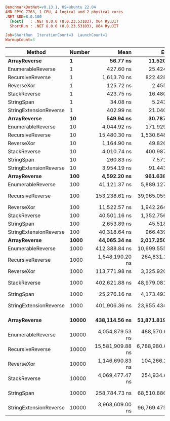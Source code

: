 ``` ini

BenchmarkDotNet=v0.13.1, OS=ubuntu 22.04
AMD EPYC 7763, 1 CPU, 4 logical and 2 physical cores
.NET SDK=8.0.100
  [Host]   : .NET 8.0.0 (8.0.23.53103), X64 RyuJIT
  ShortRun : .NET 8.0.0 (8.0.23.53103), X64 RyuJIT

Job=ShortRun  IterationCount=3  LaunchCount=1  
WarmupCount=3  

```
|                 Method | Number |             Mean |            Error |         StdDev |              Min |              Max |    Gen 0 |    Allocated |
|----------------------- |------- |-----------------:|-----------------:|---------------:|-----------------:|-----------------:|---------:|-------------:|
|           **ArrayReverse** |      **1** |         **56.77 ns** |        **11.520 ns** |       **0.631 ns** |         **56.07 ns** |         **57.30 ns** |   **0.0036** |        **304 B** |
|      EnumerableReverse |      1 |        427.60 ns |        25.424 ns |       1.394 ns |        426.13 ns |        428.90 ns |   0.0072 |        600 B |
|       RecursiveReverse |      1 |      1,613.70 ns |       822.428 ns |      45.080 ns |      1,565.50 ns |      1,654.82 ns |   0.0858 |      7,272 B |
|             ReverseXor |      1 |        125.72 ns |         2.455 ns |       0.135 ns |        125.58 ns |        125.85 ns |   0.0036 |        304 B |
|           StackReverse |      1 |        423.75 ns |        16.480 ns |       0.903 ns |        422.94 ns |        424.72 ns |   0.0105 |        896 B |
|             StringSpan |      1 |         34.08 ns |         5.243 ns |       0.287 ns |         33.76 ns |         34.32 ns |   0.0018 |        152 B |
| StringExtensionReverse |      1 |        402.99 ns |        21.040 ns |       1.153 ns |        402.18 ns |        404.31 ns |   0.0081 |        696 B |
|           **ArrayReverse** |     **10** |        **549.94 ns** |        **30.787 ns** |       **1.688 ns** |        **548.48 ns** |        **551.79 ns** |   **0.0362** |      **3,040 B** |
|      EnumerableReverse |     10 |      4,044.92 ns |       171.929 ns |       9.424 ns |      4,037.10 ns |      4,055.39 ns |   0.0687 |      6,000 B |
|       RecursiveReverse |     10 |     15,480.30 ns |     1,530.648 ns |      83.900 ns |     15,416.07 ns |     15,575.23 ns |   0.8545 |     72,720 B |
|             ReverseXor |     10 |      1,164.90 ns |        49.826 ns |       2.731 ns |      1,162.08 ns |      1,167.53 ns |   0.0362 |      3,040 B |
|           StackReverse |     10 |      4,010.74 ns |       400.987 ns |      21.979 ns |      3,991.39 ns |      4,034.64 ns |   0.1068 |      8,960 B |
|             StringSpan |     10 |        260.83 ns |         7.571 ns |       0.415 ns |        260.35 ns |        261.13 ns |   0.0181 |      1,520 B |
| StringExtensionReverse |     10 |      3,954.19 ns |        91.443 ns |       5.012 ns |      3,950.20 ns |      3,959.81 ns |   0.0763 |      6,960 B |
|           **ArrayReverse** |    **100** |      **4,592.20 ns** |       **961.638 ns** |      **52.711 ns** |      **4,544.98 ns** |      **4,649.07 ns** |   **0.3586** |     **30,400 B** |
|      EnumerableReverse |    100 |     41,121.37 ns |     5,889.127 ns |     322.803 ns |     40,924.03 ns |     41,493.90 ns |   0.6714 |     60,000 B |
|       RecursiveReverse |    100 |    153,238.61 ns |    39,965.055 ns |   2,190.620 ns |    151,407.67 ns |    155,665.55 ns |   8.5449 |    727,200 B |
|             ReverseXor |    100 |     11,522.57 ns |     1,942.264 ns |     106.462 ns |     11,460.92 ns |     11,645.50 ns |   0.3510 |     30,400 B |
|           StackReverse |    100 |     40,501.16 ns |     1,352.756 ns |      74.149 ns |     40,419.90 ns |     40,565.16 ns |   1.0376 |     89,600 B |
|             StringSpan |    100 |      2,653.89 ns |        45.518 ns |       2.495 ns |      2,651.01 ns |      2,655.42 ns |   0.1793 |     15,200 B |
| StringExtensionReverse |    100 |     40,318.64 ns |       966.439 ns |      52.974 ns |     40,275.24 ns |     40,377.67 ns |   0.7935 |     69,600 B |
|           **ArrayReverse** |   **1000** |     **44,065.34 ns** |     **2,017.250 ns** |     **110.572 ns** |     **43,938.12 ns** |     **44,138.25 ns** |   **3.6011** |    **304,000 B** |
|      EnumerableReverse |   1000 |    412,388.84 ns |    10,699.555 ns |     586.479 ns |    411,890.63 ns |    413,035.18 ns |   6.8359 |    600,000 B |
|       RecursiveReverse |   1000 |  1,548,190.20 ns |   264,831.152 ns |  14,516.289 ns |  1,531,431.59 ns |  1,556,859.92 ns |  85.9375 |  7,272,001 B |
|             ReverseXor |   1000 |    113,771.98 ns |     3,325.920 ns |     182.305 ns |    113,644.83 ns |    113,980.85 ns |   3.5400 |    304,000 B |
|           StackReverse |   1000 |    402,621.88 ns |    48,979.081 ns |   2,684.709 ns |    400,290.53 ns |    405,557.09 ns |  10.2539 |    896,000 B |
|             StringSpan |   1000 |     25,276.16 ns |     4,173.493 ns |     228.763 ns |     25,101.89 ns |     25,535.21 ns |   1.8005 |    152,000 B |
| StringExtensionReverse |   1000 |    401,906.36 ns |    23,955.434 ns |   1,313.078 ns |    400,577.35 ns |    403,202.90 ns |   8.3008 |    696,000 B |
|           **ArrayReverse** |  **10000** |    **438,114.56 ns** |    **51,871.819 ns** |   **2,843.269 ns** |    **434,834.37 ns** |    **439,874.77 ns** |  **36.1328** |  **3,040,000 B** |
|      EnumerableReverse |  10000 |  4,054,879.53 ns |   488,570.646 ns |  26,780.206 ns |  4,036,133.96 ns |  4,085,550.95 ns |  70.3125 |  6,000,005 B |
|       RecursiveReverse |  10000 | 15,581,909.88 ns | 6,788,980.670 ns | 372,126.939 ns | 15,333,883.95 ns | 16,009,799.16 ns | 859.3750 | 72,720,010 B |
|             ReverseXor |  10000 |  1,146,690.83 ns |   104,266.282 ns |   5,715.187 ns |  1,140,381.92 ns |  1,151,522.06 ns |  35.1563 |  3,040,001 B |
|           StackReverse |  10000 |  4,069,477.47 ns |   254,934.696 ns |  13,973.831 ns |  4,059,119.43 ns |  4,085,371.02 ns | 101.5625 |  8,960,005 B |
|             StringSpan |  10000 |    258,784.73 ns |    68,510.886 ns |   3,755.313 ns |    254,616.15 ns |    261,903.23 ns |  18.0664 |  1,520,000 B |
| StringExtensionReverse |  10000 |  3,968,609.00 ns |    96,769.475 ns |   5,304.261 ns |  3,962,552.46 ns |  3,972,427.18 ns |  78.1250 |  6,960,005 B |
